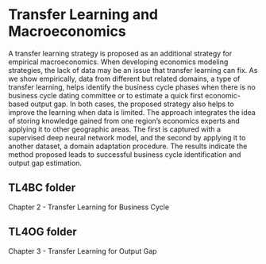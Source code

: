 # Transfer Learning and Macroeconomics

A transfer learning strategy is proposed as an additional strategy for empirical macroeconomics. When developing economics modeling strategies, the lack of data may be an issue that transfer learning can fix. As we show empirically, data from different but related domains, a type of transfer learning, helps identify the business cycle phases when there is no business cycle dating committee or to estimate a quick first economic-based output gap. In both cases, the proposed strategy also helps to improve the learning when data is limited. The approach integrates the idea of storing knowledge gained from one region’s economics experts and applying it to other geographic areas. The first is captured with a supervised deep neural network model, and the second by applying it to another dataset, a domain adaptation procedure. The results indicate the method proposed leads to successful business cycle identification and output gap estimation.

## TL4BC folder
Chapter 2 - Transfer Learning for Business Cycle

## TL4OG folder
Chapter 3 - Transfer Learning for Output Gap 
